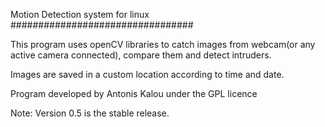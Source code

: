 Motion Detection system for linux
#################################

This program uses openCV libraries to catch images from webcam(or any active
camera connected), compare them and detect intruders.

Images are saved in a custom location according to time and date.

Program developed by Antonis Kalou under the GPL licence

Note: Version 0.5 is the stable release.